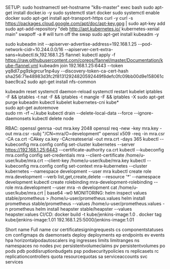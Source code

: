 SETUP:
sudo hostnamectl set-hostname "k8s-master"
exec bash
sudo apt-get install docker.io -y
sudo systemctl start docker
sudo systemctl enable docker
sudo apt-get install apt-transport-https curl -y
curl -s https://packages.cloud.google.com/apt/doc/apt-key.gpg | sudo apt-key add
sudo apt-add-repository "deb http://apt.kubernetes.io/ kubernetes-xenial main"
swapoff -a    # will turn off the swap
sudo apt-get install kubeadm -y

sudo kubeadm init --apiserver-advertise-address=192.168.1.25 --pod-network-cidr=10.244.0.0/16 --apiserver-cert-extra-sans=kubectl.tk,192.168.1.25
flannel:
kubectl apply -f https://raw.githubusercontent.com/coreos/flannel/master/Documentation/kube-flannel.yml
kubeadm join 192.168.1.25:6443 --token yq8dl7.pg9zkgrcur1np4uy --discovery-token-ca-cert-hash sha256:71e48983d3fc2f81312924820592449f8defc0fc09bb00d9e158061cbaec9ca2
sudo apt-get install nfs-common

kubeadm reset
systemctl daemon-reload
systemctl restart kubelet
iptables -F && iptables -t nat -F && iptables -t mangle -F && iptables -X
sudo apt-get purge kubeadm kubectl kubelet kubernetes-cni kube*   
sudo apt-get autoremove  
sudo rm -rf ~/.kube
kubectl drain <node name> --delete-local-data --force --ignore-daemonsets
kubectl delete node <node name>

RBAC:
openssl genrsa -out mra.key 2048
openssl req -new -key mra.key -out mra.csr -subj "/CN=mra/O=development"
openssl x509 -req -in mra.csr -CA ca.crt -CAkey ca.key -CAcreateserial -out mra.crt -days 365
kubectl --kubeconfig mra.config config set-cluster kubernetes --server https://192.168.1.25:6443 --certificate-authority ca.crt
kubectl --kubeconfig mra.config config set-credentials mra --client-certificate /home/u-user/kube/mra.crt --client-key /home/u-user/kube/mra.key
kubectl --kubeconfig mra.config config set-context mra-kubernetes --cluster kubernetes --namespace development --user mra
kubectl create role mra.development --verb list,get,create,delete --resource '*' --namespace development
kubectl create rolebinding mra-development-rolebinding --role mra.development --user mra -n development
cat /home/u-user/kube/mra.crt | base64 -w0
MONITORING:
 helm  inspect values stable/prometheus > /home/u-user/prometheus.values
 helm install prometheus stable/prometheus --values /home/u-user/prometheus.values -n prometheus
 helm install heapster stable/heapster --values heapster.values 
CI/CD:
docker build -t kube/jenkins-image:1.0 .
docker tag kube/jenkins-image:1.01 192.168.1.25:5000/jenkins-image:1.01


Short name	Full name
csr      	certificatesigningrequests
cs	componentstatuses
cm	configmaps
ds	daemonsets
deploy	deployments
ep	endpoints
ev	events
hpa horizontalpodautoscalers
ing	ingresses
limits	limitranges
ns	namespaces
no	nodes
pvc	persistentvolumeclaims
pv	persistentvolumes
po	pods
pdb	poddisruptionbudgets
psp	podsecuritypolicies
rs	replicasets
rc	replicationcontrollers
quota	resourcequotas
sa	serviceaccounts
svc	services
